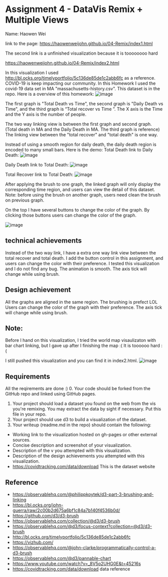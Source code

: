 Assignment 4 - DataVis Remix + Multiple Views
===
Name: Haowen Wei

link to the page:
https://haowenweijohn.github.io/04-Remix/index1.html

The second link is a unfinished visualization because it is toooooooo hard

https://haowenweijohn.github.io/04-Remix/index2.html

In this visualization I used http://bl.ocks.org/timelyportfolio/5c136de85de1c2abb6fc as a reference.
COVID-19 is keep impacting our community. In this Homework I used the covid-19 data set in MA "massachusetts-history.csv". 
This dataset is in the repo.
Here is a overview of this homework:
![image](https://user-images.githubusercontent.com/59973823/111015033-d05af900-8374-11eb-9579-d40e0f7d6d57.png)

The first graph is "Total Death vs Time", the second graph is "Daily Death vs Time", and the third graph is “Total recover vs Time ”.
The X axis is the Time and the Y axis is the number of people.

The two way linking view is between the first graph and second graph. (Total death in MA and the Daily Death in MA. The third graph is reference)
The linking view between the "total recover" and "total death" is one way.

Instead of using a smooth region for daily death, the daily death region is encoded to many small bars. 
Here is the demo:
Total Death link to Daily Death:
![image](https://user-images.githubusercontent.com/59973823/111015229-d2718780-8375-11eb-98ef-f11eb9e28f21.png)

Daily Death link to Total Death:
![image](https://user-images.githubusercontent.com/59973823/111015259-eb7a3880-8375-11eb-9065-9a23608e2f23.png)

Total Recover link to Total Death:
![image](https://user-images.githubusercontent.com/59973823/111015305-15cbf600-8376-11eb-9a63-2ee335401d94.png)

After applying the brush to one graph, the linked graph will only display the corresponding time region, and users can view the detail of this dataset.
Note: before using the brush on another graph, users need clean the brush on previous graph.

On the top I have several buttons to change the color of the graph. By clicking those buttons users can change the color of the graph.

![image](https://user-images.githubusercontent.com/59973823/111015509-17e28480-8377-11eb-9a4c-834839347d53.png)

technical achievements
---
Instead of the two way link, I have a extra one way link view between the total recover and total death.
I add the button control in this assignment, and users can change the color with their preference.
I tested this visualization and I do not find any bug.
The animation is smooth.
The axis tick will change while using brush.

Design achievement
---
All the graphs are aligned in the same region. 
The brushing is prefect LOL
Users can change the color of the graph with their preference.
The axis tick will change while using brush.

Note:
---
Before I hand on this visualization, I tried the world map visaulizaton with bar chart linking, but I gave up after I finishing the map :( It is toooooo hard :(

I still pushed this visualization and you can find it in index2.html.
![image](https://user-images.githubusercontent.com/59973823/111016059-c8ea1e80-8379-11eb-95a6-d1e4b8d002e8.png)




Requirements 
---
All the reqirements are done :)
0. Your code should be forked from the GitHub repo and linked using GitHub pages. 
1. Your project should load a dataset you found on the web from the vis you're remixing. You may extract the data by sight if necessary. Put this file in your repo.
2. Your project should use d3 to build a visualization of the dataset. 
3. Your writeup (readme.md in the repo) should contain the following:

- Working link to the visualization hosted on gh-pages or other external sources.
- Concise description and screenshot of your visualization.
- Description of the v you attempted with this visualization.
- Description of the design achievements you attempted with this visualization.
- https://covidtracking.com/data/download This is the dataset website

Reference
---

- https://observablehq.com/@philippkoytek/d3-part-3-brushing-and-linking
- https://bl.ocks.org/john-guerra/raw/2c00b2d675a6bf1c84a7b140f4536b0d/
- https://github.com/d3/d3-brush
- https://observablehq.com/collection/@d3/d3-brush
- https://observablehq.com/@d3/focus-context?collection=@d3/d3-brush
- http://bl.ocks.org/timelyportfolio/5c136de85de1c2abb6fc
- https://vizhub.com/
- https://observablehq.com/@john-clarke/programmatically-control-a-d3-brush
- https://observablehq.com/@d3/pannable-chart
- https://www.youtube.com/watch?v=_8V5o2UHG0E&t=45216s
- https://covidtracking.com/data/download data reference

